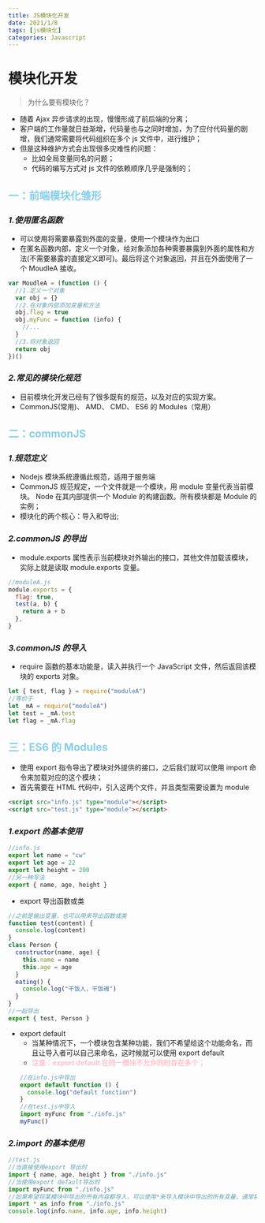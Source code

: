 ```yaml
---
title: JS模块化开发
date: 2021/1/8
tags: [js模块化]
categories: Javascript
---
```


# 模块化开发

> 为什么要有模块化？

- 随着 Ajax 异步请求的出现，慢慢形成了前后端的分离；
- 客户端的工作量就日益渐增，代码量也与之同时增加，为了应付代码量的剧增，我们通常需要将代码组织在多个 js 文件中，进行维护；
- 但是这种维护方式会出现很多灾难性的问题：
  - 比如全局变量同名的问题；
  - 代码的编写方式对 js 文件的依赖顺序几乎是强制的；

## <b style="color:skyblue">一：前端模块化雏形</b>

### _1.使用匿名函数_

- 可以使用将需要暴露到外面的变量，使用一个模块作为出口
- 在匿名函数内部，定义一个对象，给对象添加各种需要暴露到外面的属性和方法(不需要暴露的直接定义即可)。最后将这个对象返回，并且在外面使用了一个 MoudleA 接收。

```js
var MoudleA = (function () {
  //1.定义一个对象
  var obj = {}
  //2.在对象内部添加变量和方法
  obj.flag = true
  obj.myFunc = function (info) {
    //...
  }
  //3.将对象返回
  return obj
})()
```

### _2.常见的模块化规范_

- 目前模块化开发已经有了很多既有的规范，以及对应的实现方案。
- CommonJS(常用)、 AMD、 CMD、 ES6 的 Modules（常用）

## <b style="color:skyblue">二：commonJS</b>

### _1.规范定义_

- Nodejs 模块系统遵循此规范，适用于服务端
- CommonJS 规范规定，一个文件就是一个模块，用 module 变量代表当前模块。 Node 在其内部提供一个 Module 的构建函数。所有模块都是 Module 的实例；
- 模块化的两个核心：导入和导出;

### _2.commonJS 的导出_

- module.exports 属性表示当前模块对外输出的接口，其他文件加载该模块，实际上就是读取 module.exports 变量。

```js
//moduleA.js
module.exports = {
  flag: true,
  test(a, b) {
    return a + b
  },
}
```

### _3.commonJS 的导入_

- require 函数的基本功能是，读入并执行一个 JavaScript 文件，然后返回该模块的 exports 对象。

```js
let { test, flag } = require("moduleA")
//等价于
let _mA = require("moduleA")
let test = _mA.test
let flag = _mA.flag
```

## <b style="color:skyblue">三：ES6 的 Modules</b>

- 使用 export 指令导出了模块对外提供的接口，之后我们就可以使用 import 命令来加载对应的这个模块；
- 首先需要在 HTML 代码中，引入这两个文件，并且类型需要设置为 module

```html
<script src="info.js" type="module"></script>
<script src="test.js" type="module"></script>
```

### _1.export 的基本使用_

```js
//info.js
export let name = "cw"
export let age = 22
export let height = 200
//另一种写法
export { name, age, height }
```

- export 导出函数或类

```js
//之前是输出变量，也可以用来导出函数或类
function test(content) {
  console.log(content)
}
class Person {
  constructor(name, age) {
    this.name = name
    this.age = age
  }
  eating() {
    console.log("干饭人，干饭魂")
  }
}
//一起导出
export { test, Person }
```

- export default
  - 当某种情况下，一个模块包含某种功能，我们不希望给这个功能命名，而且让导入者可以自己来命名，这时候就可以使用 export default
  - <b style="color:pink">注意：export default 在同一模块不允许同时存在多个；</b>
  ```js
  //在info.js中导出
  export default function () {
    console.log("default function")
  }
  //在test.js中导入
  import myFunc from "./info.js"
  myFunc()
  ```

### _2.import 的基本使用_

```js
//test.js
//当直接使用export 导出时
import { name, age, height } from "./info.js"
//当使用export default导出时
import myFunc from "./info.js"
//如果希望将某模块中导出的所有内容都导入，可以使用*来导入模块中导出的所有变量，通常需要给*一个别名，方便后续使用
import * as info from "./info.js"
console.log(info.name, info.age, info.height)
```
